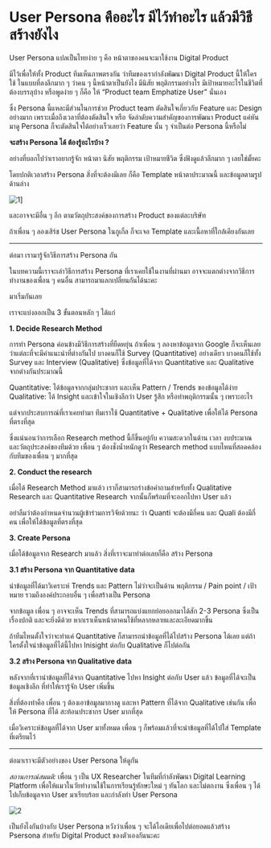# User Persona คืออะไร มีไว้ทำอะไร แล้วมีวิธีสร้างยังไง

User Persona แปลเป็นไทยง่าย ๆ คือ หน้าตาของคนจะมาใช้งาน Digital Product

มีไว้เพื่อให้ทั้ง Product ทีมเห็นภาพตรงกัน ว่าทีมของเรากำลังพัฒนา Digital Product นี้ให้ใครใช้
ในแบบที่ลงลึกมาก ๆ ว่าคน ๆ นี้หน้าตาเป็นยังไง มีนิสัย พฤติกรรมอย่างไร มีเป้าหมายอะไรในชีวิตที่ต้องบรรลุบ้าง หรือพูดง่าย ๆ ก็คือ ให้ “Product team Emphatize User” นั่นเอง

ซึ่ง Persona นี้แหละมีส่วนในการช่วย Product team ตัดสินใจเกี่ยวกับ Feature และ Design อย่างมาก เพราะเมื่อถึงเวลาที่ต้องตัดสินใจ หรือ จัดลำดับความสำคัญของการพัฒนา Product แค่หันมาดู Persona ก็จะตัดสินใจได้อย่างเร็วเลยว่า Feature นั้น ๆ จำเป็นต่อ Persona นี้หรือไม่


**จะสร้าง Persona ได้ ต้องรู้อะไรบ้าง ?**

อย่างที่บอกไปว่าเราอยากรู้จัก หน้าตา นิสัย พฤติกรรม เป้าหมายชีวิต ซึ่งฟังดูแล้วลึกมาก ๆ เลยใช่มั้ยคะ 

โดยปกติเวลาสร้าง Persona สิ่งที่จะต้องมีเลย ก็คือ Template หน้าตาประมาณนี้ และข้อมูลตามรูปด้านล่าง

![1](https://ibb.co/f9yP4Rr)]

และอาจจะมีอื่น ๆ อีก ตามวัตถุประสงค์ของการสร้าง Product ของแต่ละบริษัท

ถ้าเพื่อน ๆ ลองเสิร์ช User Persona ในกูเกิ้ล ก็จะเจอ Template และเนื้อหาที่ใกล้เคียงกันเลย

---

ต่อมา เรามารู้จักวิธีการสร้าง Persona กัน

ในบทความนี้เราจะเล่าวิธีการสร้าง Persona ที่เราเคยใช้ในงานที่ผ่านมา อาจจะแตกต่างจากวิธีการทำงานของเพื่อน ๆ คนอื่น สามารถมาแลกเปลี่ยนกันได้นะคะ

มาเริ่มกันเลย 

เราจะแบ่งออกเป็น 3 ขั้นตอนหลัก ๆ ได้แก่

**1. Decide Research Method**

การทำ Persona ค่อนข้างมีวิธีการสร้างที่ยืดหยุ่น ถ้าเพื่อน ๆ ลองหาข้อมูลจาก Google ก็จะเห็นเลยว่าแต่ละที่จะมีคำแนะนำที่ต่างกันไป บางคนก็ใช้ Survey (Quantitative) อย่างเดียว บางคนก็ใช้ทั้ง Survey และ Interview (Qualitative) ซึ่งข้อมูลที่ได้จาก Quantitative และ Qualitative จากต่างกันประมาณนี้

Quantitative: ได้ข้อมูลจากกลุ่มประชากร และเห็น Pattern / Trends ของข้อมูลได้ง่าย
Qualitative: ได้ Insight และเข้าใจในเชิงลึกว่า User รู้สึก หรือทำพฤติกรรมนั้น ๆ เพราะอะไร



แต่จากประสบการณ์ที่เราเคยทำมา ทีมเราใช้ Quantitative + Qualitative เพื่อให้ได้ Persona ที่ตรงที่สุด 

ซึ่งแน่นอนว่าการเลือก Research method นี้ก็ขึ้นอยู่กับ ความสะดวกในด้าน เวลา งบประมาณ และวัตถุประสงค์ของทีมด้วย เพื่อน ๆ ต้องชั่งน้ำหนักดูว่า Research method แบบไหนที่สอดคล้องกับทีมของเพื่อน ๆ มากที่สุด

**2. Conduct the research**

เมื่อได้ Research Method มาแล้ว เราก็สามารถร่างข้อคำถามสำหรับทั้ง Qualitative Research และ Quantitative Research จากนั้นก็พร้อมที่จะออกไปหา User แล้ว

อย่าลืมว่าต้องกำหนดจำนวนผู้เข้าร่วมการวิจัยด้วยนะ ว่า Quanti จะต้องมีกี่คน และ Quali ต้องมีกี่คน เพื่อให้ได้ข้อมูลที่ตรงที่สุด

**3. Create Persona**

เมื่อได้ข้อมูลจาก Research มาแล้ว สิ่งที่เราจะมาทำต่อเลยก็คือ สร้าง Persona 

**3.1 สร้าง Persona จาก Quantitative data**

นำข้อมูลที่ได้มาวิเคราะห์ Trends และ Pattern ไม่ว่าจะเป็นด้าน พฤติกรรม / Pain point / เป้าหมาย รวมถึงองค์ประกอบอื่น ๆ เพื่อสร้างเป็น Persona

จากข้อมูล เพื่อน ๆ อาจจะเห็น Trends ที่สามารถแบ่งแยกย่อยออกมาได้สัก 2-3 Persona ซึ่งเป็นเรื่องปกติ และจะยิ่งดีด้วย หากเราเห็นหน้าตาคนใช้ที่หลากหลายและละเอียดมากขึ้น

ถ้าทีมไหนตั้งใจว่าจะทำแค่ Quantitative ก็สามารถนำข้อมูลที่ได้ไปสร้าง Persona ได้เลย แต่ถ้าใครตั้งใจนำข้อมูลที่ได้นี้ไปหา Inisight ต่อกับ Qualitative ก็ไปต่อกัน

**3.2 สร้าง Persona จาก Qualitative data**

หลังจากที่เรานำข้อมูลที่ได้จาก Quantitative ไปหา Insight ต่อกับ User แล้ว ข้อมูลที่ได้จะเป็นข้อมูลเชิงลึก ที่ทำให้เรารู้จัก User เพิ่มขึ้น

สิ่งที่ต้องทำคือ เพื่อน ๆ ต้องเอาข้อมูลมากางดู และหา Pattern ที่ได้จาก Qualitative เช่นกัน เพื่อให้ Persona ที่ได้ สะท้อนประชากร User มากที่สุด

เมื่อวิเคราะห์ข้อมูลที่ได้จาก User มาทั้งหมด เพื่อน ๆ ก็พร้อมแล้วที่จะนำข้อมูลที่ได้ไปใส่ Template ที่เตรียมไว้

- - -

ต่อมาเราจะมีตัวอย่างของ User Persona ให้ดูกัน

_สถานการณ์สมมติ:_
เพื่อน ๆ เป็น UX Researcher ในทีมที่กำลังพัฒนา Digital Learning Platform เพื่อให้แมวในวัยทำงานใช้ในการเรียนรู้ทักษะใหม่ ๆ ทันโลก และไม่ตกงาน ซึ่งเพื่อน ๆ ได้ไปเก็บข้อมูลจาก User มาเรียบร้อย และกำลังทำ User Persona

![2](https://ibb.co/NrrdZ52)


เป็นยังไงกันบ้างกับ User Persona หวังว่าเพื่อน ๆ จะได้ไอเดียเพื่อไปต่อยอดแล้วสร้าง Psersona สำหรับ Digital Product ของตัวเองกันนะคะ


